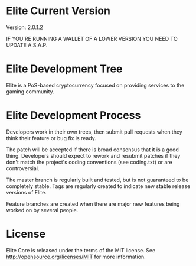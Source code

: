 Elite Current Version
===========================
Version: 2.0.1.2

IF YOU'RE RUNNING A WALLET OF A LOWER VERSION YOU NEED TO UPDATE A.S.A.P.


Elite Development Tree
===========================
Elite is a PoS-based cryptocurrency focused on providing services to the gaming community.


Elite Development Process
===========================
Developers work in their own trees, then submit pull requests when
they think their feature or bug fix is ready.

The patch will be accepted if there is broad consensus that it is a
good thing.  Developers should expect to rework and resubmit patches
if they don't match the project's coding conventions (see coding.txt)
or are controversial.

The master branch is regularly built and tested, but is not guaranteed
to be completely stable. Tags are regularly created to indicate new
stable release versions of Elite.

Feature branches are created when there are major new features being
worked on by several people.

License
===========================
Elite Core is released under the terms of the MIT license. See http://opensource.org/licenses/MIT for more information.



